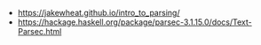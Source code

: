 
* https://jakewheat.github.io/intro_to_parsing/
* https://hackage.haskell.org/package/parsec-3.1.15.0/docs/Text-Parsec.html

